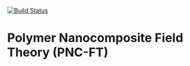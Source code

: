 [![Build Status](https://travis-ci.org/benlindsay/pnc-ft.svg?branch=master)](https://travis-ci.org/benlindsay/pnc-ft)

# Polymer Nanocomposite Field Theory (PNC-FT)
